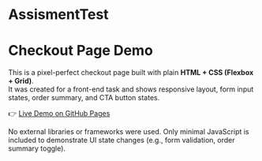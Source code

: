 # AssismentTest

# Checkout Page Demo

This is a pixel-perfect checkout page built with plain **HTML + CSS (Flexbox + Grid)**.  
It was created for a front-end task and shows responsive layout, form input states, order summary, and CTA button states.

👉 [Live Demo on GitHub Pages](https://github.com/arnelbangahon19-collab/AssismentTest/blob/main/Frontend%20Developer-Assessment-Test/checkoutPage.html)

No external libraries or frameworks were used. Only minimal JavaScript is included to demonstrate UI state changes (e.g., form validation, order summary toggle).
